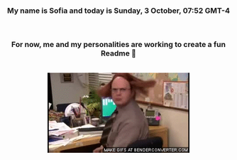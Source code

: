 


<div align="center">
<h3 >My name is Sofia and today is Sunday, 3 October, 07:52 GMT-4</h3><br>
<h3 >For now, me and my personalities are working to create a fun Readme 👋
</h3><br>
<img src='img/dwight.gif' alt='working...'/>
</div>
